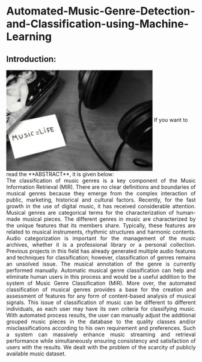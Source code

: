 # Automated-Music-Genre-Detection-and-Classification-using-Machine-Learning
## Introduction:
<img src="Images/music.png" align="center">
If you want to read the **ABSTRACT**, it is given below:<br>
  <div align="justify">The classification of music genres is a key component of the Music Information Retrieval (MIR). There are no clear definitions and boundaries of musical genres because they emerge from the complex interaction of public, marketing, historical and cultural factors. Recently, for the fast growth in the use of digital music, it has received considerable attention. Musical genres are categorical terms for the characterization of human-made musical pieces. The different genres in music are characterized by the unique features that its members share. Typically, these features are related to musical instruments, rhythmic structures and harmonic contents. Audio categorization is important for the management of the music archives, whether it is a professional library or a personal collection. Previous projects in this field has already generated multiple audio features and techniques for classification; however, classification of genres remains an unsolved issue. The musical annotation of the genre is currently performed manually. Automatic musical genre classification can help and eliminate human users in this process and would be a useful addition to the system of Music Genre Classification (MIR). More over, the automated classification of musical genres provides a base for the creation and assessment of features for any form of content-based analysis of musical signals. This issue of classification of music can be different to different individuals, as each user may have its own criteria for classifying music. With automated process results, the user can manually adjust the additional grouped music pieces in the database to the quality classes and/or misclassifications according to his own requirement and preferences. Such a system can massively enhance music streaming and retrieval performance while simultaneously ensuring consistency and satisfaction of users with the results. We dealt with the problem of the scarcity of publicly available music dataset.</div>
  
  
